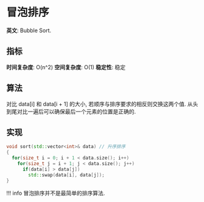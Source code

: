# 冒泡排序

**英文**: Bubble Sort.  

## 指标

**时间复杂度**: O(n^2)
**空间复杂度**: O(1)
**稳定性**: 稳定

## 算法

对比 data[i] 和 data[i + 1] 的大小, 若顺序与排序要求的相反则交换这两个值. 从头到尾对比一遍后可以确保最后一个元素的位置是正确的.  

## 实现

```cpp
void sort(std::vector<int>& data) // 升序排序
{
  for(size_t i = 0; i + 1 < data.size(); i++)
    for(size_t j = i + 1; j < data.size(); j++)
      if(data[i] > data[j])
        std::swap(data[i], data[j]);
}
```

!!! info
    冒泡排序并不是最简单的排序算法.  
